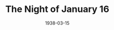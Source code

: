 ---
title: The Night of January 16
date: 1938-03-15
closing_date: 1938-03-17
layout: productions
featured_image:
image_caption:
image_credit:
playbill:
Theatre: Theatre Jacksonville
Venue: Little Theatre
cast:
- Assistant Defense Attorney: Kenneth Godschalk
- Assistant District Attorney: Raymond C. Winstead
- Bailiff: W.H. Moore
- Clerk of the Court: Elmo Lehman, Jr.
- Court Stenographer: Herbert Swisher
- Defense Attorney Stevens: Drummond Paul, Jr.
- District Attorney Flint: Allen Moreland
- Dr. Kirkland: Richard Hollahan
- Homer Van Fleet: Harry Lewis
- Jane Chandler: June Stoy
- John Graham Whitfield: Jack Ward
- Josephine Jasamine Hutchins: Elsie Austin
- Judge Heath: Joseph E. McCants
- Karen Andre: Maye Elizabeth Mackinnon
- Larry Regan: Lawrence Case
- Magda Svenson: Dorothy Harlan
- Michael Sweeney: William N. Pearce
- Nancy Lee Faulkner: Meriam Jobe
- Prison Matron: Helen McCants
- Roberta Van Rensellaer: Agatha Smith
- Sigurd Jungquist: Roy Meischner
crew:
- Director: Huron L. Blyden
- Electrical Effects: Earl DeFlorin
- Props: Mrs. H. Ward Preston
- Staging:
  - Mary Courtney
  - Stokes Perry
orchestra:
external_links:
---